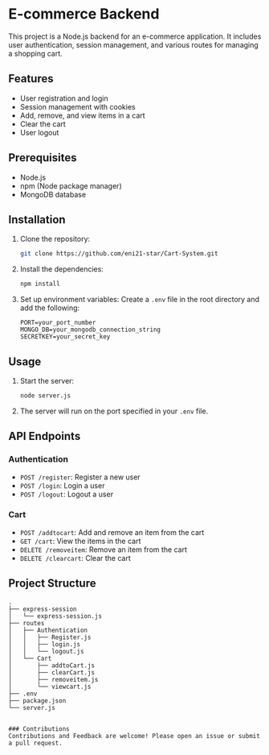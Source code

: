 # E-commerce Backend

This project is a Node.js backend for an e-commerce application. It includes user authentication, session management, and various routes for managing a shopping cart.

## Features

- User registration and login
- Session management with cookies
- Add, remove, and view items in a cart
- Clear the cart
- User logout

## Prerequisites

- Node.js
- npm (Node package manager)
- MongoDB database

## Installation

1. Clone the repository:
    ```bash
    git clone https://github.com/eni21-star/Cart-System.git
    ```

2. Install the dependencies:
    ```bash
    npm install
    ```

3. Set up environment variables:
    Create a `.env` file in the root directory and add the following:
    ```plaintext
    PORT=your_port_number
    MONGO_DB=your_mongodb_connection_string
    SECRETKEY=your_secret_key
    ```

## Usage

1. Start the server:
    ```bash
    node server.js
    ```

2. The server will run on the port specified in your `.env` file.

## API Endpoints

### Authentication

- `POST /register`: Register a new user
- `POST /login`: Login a user
- `POST /logout`: Logout a user

### Cart

- `POST /addtocart`: Add and remove an item from the cart
- `GET /cart`: View the items in the cart
- `DELETE /removeitem`: Remove an item from the cart
- `DELETE /clearcart`: Clear the cart

## Project Structure

```plaintext
.
├── express-session
│   └── express-session.js
├── routes
│   ├── Authentication
│   │   ├── Register.js
│   │   ├── login.js
│   │   └── logout.js
│   └── Cart
│       ├── addtoCart.js
│       ├── clearCart.js
│       ├── removeitem.js
│       └── viewcart.js
├── .env
├── package.json
└── server.js


### Contributions
Contributions and Feedback are welcome! Please open an issue or submit a pull request.
